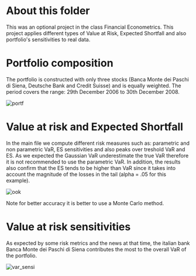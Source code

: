 # About this folder
This was an optional project in the class Financial Econometrics. This project applies different types of Value at Risk, Expected Shortfall and also portfolio's sensitivities to real data. 

# Portfolio composition
The portfolio is constructed with only three stocks (Banca Monte dei Paschi di Siena, Deutsche Bank and Credit Suisse) and is equally weighted.
The period covers the range: 29th December 2006 to 30th December 2008.

![portf](https://user-images.githubusercontent.com/36447056/36306875-ea573cca-1319-11e8-805f-562a54143607.jpg)

# Value at risk and Expected Shortfall 
In the main file we compute different risk measures such as: parametric and non parametric VaR, ES sensitivities and also peaks over treshold VaR and ES.
As we expected the Gaussian VaR underestimate the true VaR therefore it is not recommended to use the parametric VaR.
In addition, the results also confirm that the ES tends to be higher than VaR since it takes into account the magnitude of the losses in the tail (alpha = .05 for this example).

![ook](https://user-images.githubusercontent.com/36447056/36326257-b7bc541c-135a-11e8-8061-bbb0bbc6da4f.jpg)

Note for better accuracy it is better to use a Monte Carlo method.

# Value at risk sensitivities
As expected by some risk metrics and the news at that time, the italian bank Banca Monte dei Paschi di Siena contributes the most to the overall VaR of the portfolio.

![var_sensi](https://user-images.githubusercontent.com/36447056/36421807-301fb6ba-163a-11e8-90f1-a8091661edbb.jpg)
